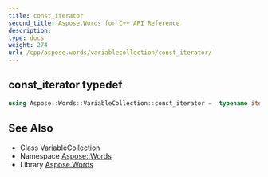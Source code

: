 ```yaml
---
title: const_iterator
second_title: Aspose.Words for C++ API Reference
description: 
type: docs
weight: 274
url: /cpp/aspose.words/variablecollection/const_iterator/
---
```

## const_iterator typedef




```cpp
using Aspose::Words::VariableCollection::const_iterator =  typename iterator_holder_type::const_iterator
```

## See Also

* Class [VariableCollection](../)
* Namespace [Aspose::Words](../../)
* Library [Aspose.Words](../../../)
